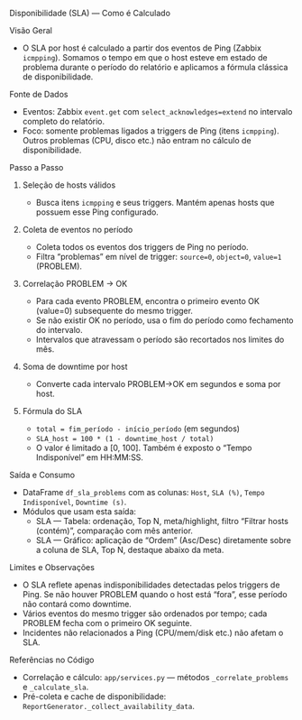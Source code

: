 Disponibilidade (SLA) — Como é Calculado

Visão Geral
- O SLA por host é calculado a partir dos eventos de Ping (Zabbix `icmpping`). Somamos o tempo em que o host esteve em estado de problema durante o período do relatório e aplicamos a fórmula clássica de disponibilidade.

Fonte de Dados
- Eventos: Zabbix `event.get` com `select_acknowledges=extend` no intervalo completo do relatório.
- Foco: somente problemas ligados a triggers de Ping (itens `icmpping`). Outros problemas (CPU, disco etc.) não entram no cálculo de disponibilidade.

Passo a Passo
1) Seleção de hosts válidos
   - Busca itens `icmpping` e seus triggers. Mantém apenas hosts que possuem esse Ping configurado.

2) Coleta de eventos no período
   - Coleta todos os eventos dos triggers de Ping no período.
   - Filtra “problemas” em nível de trigger: `source=0`, `object=0`, `value=1` (PROBLEM).

3) Correlação PROBLEM → OK
   - Para cada evento PROBLEM, encontra o primeiro evento OK (value=0) subsequente do mesmo trigger.
   - Se não existir OK no período, usa o fim do período como fechamento do intervalo.
   - Intervalos que atravessam o período são recortados nos limites do mês.

4) Soma de downtime por host
   - Converte cada intervalo PROBLEM→OK em segundos e soma por host.

5) Fórmula do SLA
   - `total = fim_período - início_período` (em segundos)
   - `SLA_host = 100 * (1 - downtime_host / total)`
   - O valor é limitado a [0, 100]. Também é exposto o “Tempo Indisponível” em HH:MM:SS.

Saída e Consumo
- DataFrame `df_sla_problems` com as colunas: `Host`, `SLA (%)`, `Tempo Indisponível`, `Downtime (s)`.
- Módulos que usam esta saída:
  - SLA — Tabela: ordenação, Top N, meta/highlight, filtro “Filtrar hosts (contém)”, comparação com mês anterior.
  - SLA — Gráfico: aplicação de “Ordem” (Asc/Desc) diretamente sobre a coluna de SLA, Top N, destaque abaixo da meta.

Limites e Observações
- O SLA reflete apenas indisponibilidades detectadas pelos triggers de Ping. Se não houver PROBLEM quando o host está “fora”, esse período não contará como downtime.
- Vários eventos do mesmo trigger são ordenados por tempo; cada PROBLEM fecha com o primeiro OK seguinte.
- Incidentes não relacionados a Ping (CPU/mem/disk etc.) não afetam o SLA.

Referências no Código
- Correlação e cálculo: `app/services.py` — métodos `_correlate_problems` e `_calculate_sla`.
- Pré-coleta e cache de disponibilidade: `ReportGenerator._collect_availability_data`.

